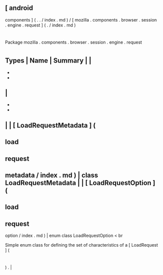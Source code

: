 [
android
-
components
]
(
.
.
/
index
.
md
)
/
[
mozilla
.
components
.
browser
.
session
.
engine
.
request
]
(
.
/
index
.
md
)
#
#
Package
mozilla
.
components
.
browser
.
session
.
engine
.
request
#
#
#
Types
|
Name
|
Summary
|
|
-
-
-
|
-
-
-
|
|
[
LoadRequestMetadata
]
(
-
load
-
request
-
metadata
/
index
.
md
)
|
class
LoadRequestMetadata
|
|
[
LoadRequestOption
]
(
-
load
-
request
-
option
/
index
.
md
)
|
enum
class
LoadRequestOption
<
br
>
Simple
enum
class
for
defining
the
set
of
characteristics
of
a
[
LoadRequest
]
(
#
)
.
|
